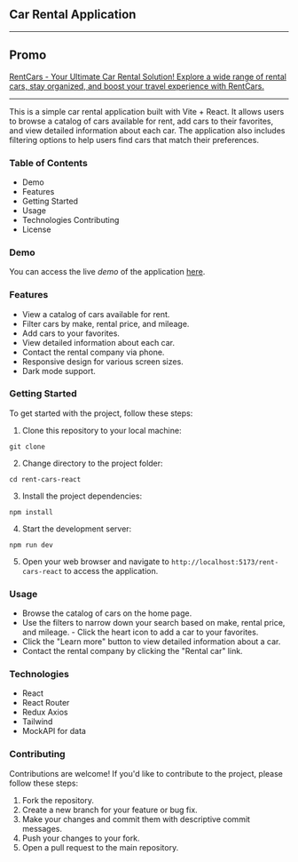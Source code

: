 ## Car Rental Application

---

## Promo

[RentCars - Your Ultimate Car Rental Solution! Explore a wide range of rental cars, stay organized, and boost your travel experience with RentCars.](https://iryna-vyshniak.github.io/rent-cars-react/)

---

This is a simple car rental application built with Vite + React. It allows users to browse a catalog
of cars available for rent, add cars to their favorites, and view detailed information about each
car. The application also includes filtering options to help users find cars that match their
preferences.

### Table of Contents

- Demo
- Features
- Getting Started
- Usage
- Technologies Contributing
- License

### Demo

You can access the live _demo_ of the application
[here](https://iryna-vyshniak.github.io/rent-cars-react/).

### Features

- View a catalog of cars available for rent.
- Filter cars by make, rental price, and mileage.
- Add cars to your favorites.
- View detailed information about each car.
- Contact the rental company via phone.
- Responsive design for various screen sizes.
- Dark mode support.

### Getting Started

To get started with the project, follow these steps:

1. Clone this repository to your local machine:

`git clone` <repository-url>

2. Change directory to the project folder:

`cd rent-cars-react`

3.  Install the project dependencies:

`npm install`

4. Start the development server:

`npm run dev`

5. Open your web browser and navigate to `http://localhost:5173/rent-cars-react` to access the
   application.

### Usage

- Browse the catalog of cars on the home page.
- Use the filters to narrow down your search based on make, rental price, and mileage. - Click the
  heart icon to add a car to your favorites.
- Click the "Learn more" button to view detailed information about a car.
- Contact the rental company by clicking the "Rental car" link.

### Technologies

- React
- React Router
- Redux Axios
- Tailwind
- MockAPI for data

### Contributing

Contributions are welcome! If you'd like to contribute to the project, please follow these steps:

1. Fork the repository.
2. Create a new branch for your feature or bug fix.
3. Make your changes and commit them with descriptive commit messages.
4. Push your changes to your fork.
5. Open a pull request to the main repository.
